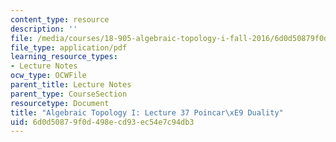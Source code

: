 ```yaml
---
content_type: resource
description: ''
file: /media/courses/18-905-algebraic-topology-i-fall-2016/6d0d50879f0d498ecd93ec54e7c94db3_MIT18_905F16_lec37.pdf
file_type: application/pdf
learning_resource_types:
- Lecture Notes
ocw_type: OCWFile
parent_title: Lecture Notes
parent_type: CourseSection
resourcetype: Document
title: "Algebraic Topology I: Lecture 37 Poincar\xE9 Duality"
uid: 6d0d5087-9f0d-498e-cd93-ec54e7c94db3
---
```

